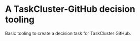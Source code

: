 # A TaskCluster-GitHub decision tooling

Basic tooling to create a decision task for TaskCluster GitHub.
